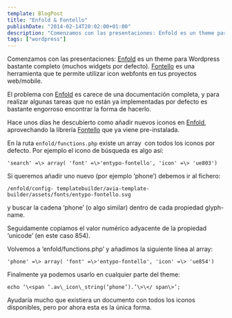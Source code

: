 ```yaml
---
template: BlogPost
title: "Enfold & Fontello"
publishDate: "2014-02-14T20:02:00+01:00"
description: "Comenzamos con las presentaciones: Enfold es un theme para Wordpress bastante completo (muchos widgets por defecto)."
tags: ["wordpress"]
---
```


Comenzamos con las presentaciones: [Enfold](https://themeforest.net/item/enfold-responsive-multipurpose-theme/4519990) es un theme para Wordpress bastante completo (muchos widgets por defecto). [Fontello](https://fontello.com/) es una herramienta que te permite utilizar icon webfonts en tus proyectos web/mobile.

El problema con [Enfold](https://themeforest.net/item/enfold-responsive-multipurpose-theme/4519990) es carece de una documentación completa, y para realizar algunas tareas que
no están ya implementadas por defecto es bastante engorroso encontrar la
forma de hacerlo.

Hace unos días he descubierto como añadir nuevos iconos en
[Enfold](https://themeforest.net/item/enfold-responsive-multipurpose-theme/4519990), aprovechando la librería [Fontello](https://fontello.com/) que ya viene
pre-instalada.

En la ruta <code>enfold/functions.php</code> existe un array  con todos los iconos
por defecto. Por ejemplo el icono de búsqueda es algo así:

```
'search' =\> array( 'font' =\>'entypo-fontello', 'icon' =\> 'ue803')
```

Si queremos añadir uno nuevo (por ejemplo ‘phone’) debemos ir al
fichero:

```
/enfold/config- templatebuilder/avia-template-
builder/assets/fonts/entypo-fontello.svg
```

y buscar la cadena ‘phone’ (o algo similar) dentro de cada propiedad glyph-name.

Seguidamente copiamos el valor numérico adyacente de la propiedad ‘unicode’ (en este caso 854).

Volvemos a ‘enfold/functions.php’ y añadimos la siguiente línea al array:

```
'phone' =\> array( 'font' =\>'entypo-fontello', 'icon' =\> 'ue854')
```

Finalmente ya podemos usarlo en cualquier parte del theme:

```
echo ‘\<span ‘.av\_icon\_string(‘phone’).’\>\</ span\>’;
```

Ayudaría mucho que existiera un documento con todos los iconos
disponibles, pero por ahora esta es la única forma.
